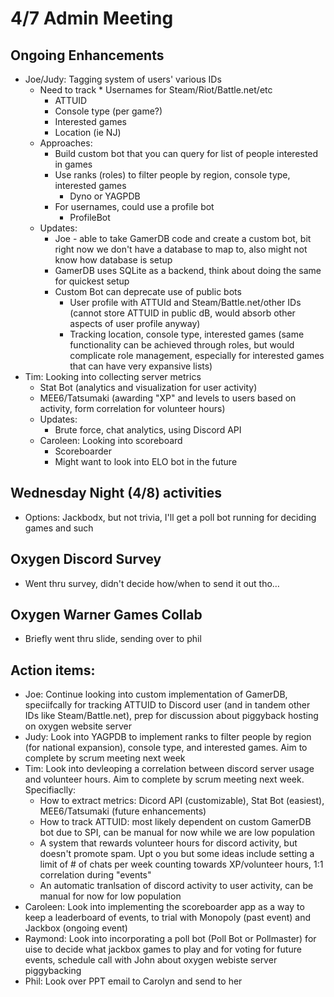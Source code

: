 # 4/7 Admin Meeting

## Ongoing Enhancements

* Joe/Judy: Tagging system of users' various IDs
	 * Need to track
	  * Usernames for Steam/Riot/Battle.net/etc
		* ATTUID
		* Console type (per game?)
		* Interested games
		* Location (ie NJ)
	* Approaches:
		* Build custom bot that you can query for list of people interested in games
		* Use ranks (roles) to filter people by region, console type, interested games
			* Dyno or YAGPDB
		* For usernames, could use a profile bot
			* ProfileBot
	* Updates:
		* Joe - able to take GamerDB code and create a custom bot, bit right now we don't have a database to map to, also might not know how database is setup
		* GamerDB uses SQLite as a backend, think about doing the same for quickest setup
		* Custom Bot can deprecate use of public bots
			* User profile with ATTUId and Steam/Battle.net/other IDs (cannot store ATTUID in public dB, would absorb other aspects of user profile anyway)
			* Tracking location, console type, interested games (same functionality can be achieved through roles, but would complicate role management, especially for interested games that can have very expansive lists)
* Tim: Looking into collecting server metrics
	* Stat Bot (analytics and visualization for user activity)
	* MEE6/Tatsumaki (awarding "XP" and levels to users based on activity, form correlation for volunteer hours)
	* Updates:
		* Brute force, chat analytics, using Discord API
	* Caroleen: Looking into scoreboard
		* Scoreboarder
		* Might want to look into ELO bot in the future
## Wednesday Night (4/8) activities
* Options: Jackbodx, but not trivia, I'll get a poll bot running for deciding games and such
## Oxygen Discord Survey
* Went thru survey, didn't decide how/when to send it out tho…
## Oxygen Warner Games Collab
* Briefly went thru slide, sending over to phil
## Action items:
* Joe: Continue looking into custom implementation of GamerDB, speciifcally for tracking ATTUID to Discord user (and in tandem other IDs like Steam/Battle.net), prep for discussion about piggyback hosting on oxygen website server
* Judy: Look into YAGPDB to implement ranks to filter people by region (for national expansion), console type, and interested games. Aim to complete by scrum meeting next week
* Tim: Look into devleoping a correlation between discord server usage and volunteer hours. Aim to complete by scrum meeting next week. Specifiaclly:
	* How to extract metrics: Dicord API (customizable), Stat Bot (easiest), MEE6/Tatsumaki (future enhancements)
	* How to track ATTUID: most likely dependent on custom GamerDB bot due to SPI, can be manual for now while we are low population
	* A system that rewards volunteer hours for discord activity, but doesn't promote spam. Upt o you but some ideas include setting a limit of # of chats per week counting towards XP/volunteer hours, 1:1 correlation during "events"
	* An automatic tranlsation of discord activity to user activity, can be manual for now for low population
* Caroleen: Look into implementing the scoreboarder app as a way to keep a leaderboard of events, to trial with Monopoly (past event) and Jackbox (ongoing event)
* Raymond: Look into incorporating a poll bot (Poll Bot or Pollmaster) for uise to decide what jackbox games to play and for voting for future events, schedule call with John about oxygen webiste server piggybacking
 * Phil: Look over PPT email to Carolyn and send to her
